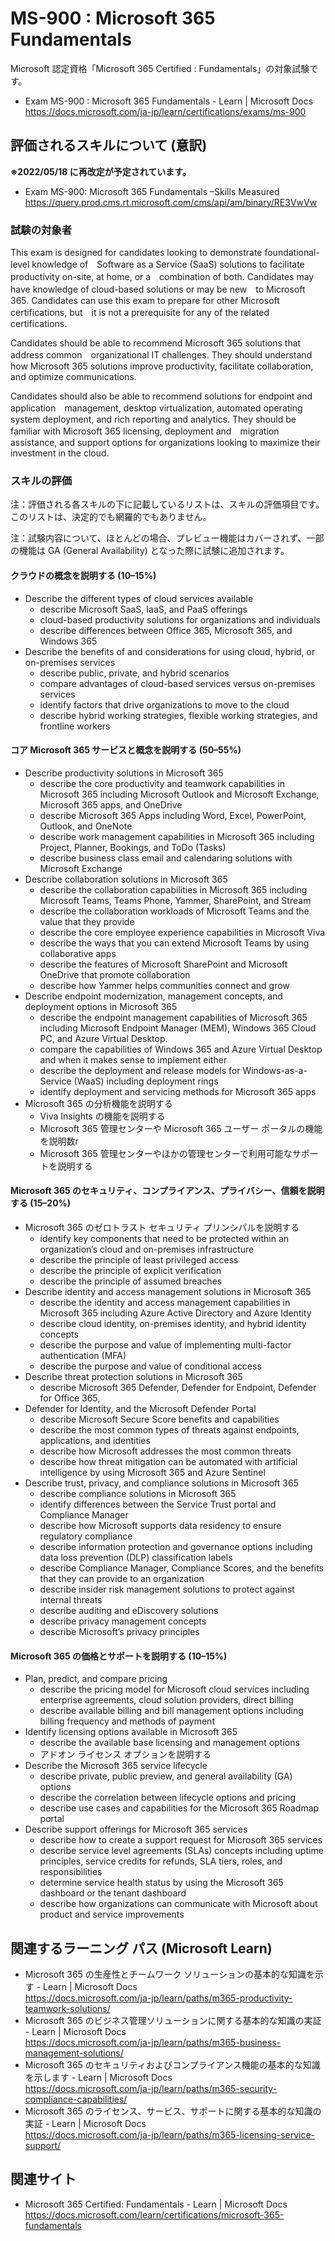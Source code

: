 # MS-900 : Microsoft 365 Fundamentals
Microsoft 認定資格「Microsoft 365 Certified : Fundamentals」の対象試験です。
- Exam MS-900 : Microsoft 365 Fundamentals - Learn | Microsoft Docs  
https://docs.microsoft.com/ja-jp/learn/certifications/exams/ms-900

## 評価されるスキルについて (意訳)
**※2022/05/18 に再改定が予定されています。**
- Exam MS-900: Microsoft 365 Fundamentals –Skills Measured  
https://query.prod.cms.rt.microsoft.com/cms/api/am/binary/RE3VwVw

### 試験の対象者
This exam is designed for candidates looking to demonstrate foundational-level knowledge of　Software as a Service (SaaS) solutions to facilitate productivity on-site, at home, or a　combination of both. Candidates may have knowledge of cloud-based solutions or may be new　to Microsoft 365. Candidates can use this exam to prepare for other Microsoft certifications, but　it is not a prerequisite for any of the related certifications.

Candidates should be able to recommend Microsoft 365 solutions that address common　organizational IT challenges. They should understand how Microsoft 365 solutions improve
productivity, facilitate collaboration, and optimize communications.

Candidates should also be able to recommend solutions for endpoint and application　management, desktop virtualization, automated operating system deployment, and rich
reporting and analytics. They should be familiar with Microsoft 365 licensing, deployment and　migration assistance, and support options for organizations looking to maximize their investment in the cloud.

### スキルの評価
注：評価される各スキルの下に記載しているリストは、スキルの評価項目です。このリストは、決定的でも網羅的でもありません。

注：試験内容について、ほとんどの場合、プレビュー機能はカバーされず、一部の機能は GA (General Availability) となった際に試験に追加されます。

#### クラウドの概念を説明する (10–15%)
- Describe the different types of cloud services available
  - describe Microsoft SaaS, IaaS, and PaaS offerings
  - cloud-based productivity solutions for organizations and individuals
  - describe differences between Office 365, Microsoft 365, and Windows 365
- Describe the benefits of and considerations for using cloud, hybrid, or on-premises services
  - describe public, private, and hybrid scenarios
  - compare advantages of cloud-based services versus on-premises services
  - identify factors that drive organizations to move to the cloud
  - describe hybrid working strategies, flexible working strategies, and frontline workers
#### コア Microsoft 365 サービスと概念を説明する (50–55%)
- Describe productivity solutions in Microsoft 365
  - describe the core productivity and teamwork capabilities in Microsoft 365 including Microsoft Outlook and Microsoft Exchange, Microsoft 365 apps, and OneDrive
  - describe Microsoft 365 Apps including Word, Excel, PowerPoint, Outlook, and OneNote
  - describe work management capabilities in Microsoft 365 including Project, Planner, Bookings, and ToDo (Tasks)
  - describe business class email and calendaring solutions with Microsoft Exchange
- Describe collaboration solutions in Microsoft 365
  - describe the collaboration capabilities in Microsoft 365 including Microsoft Teams, Teams Phone, Yammer, SharePoint, and Stream
  - describe the collaboration workloads of Microsoft Teams and the value that they provide
  - describe the core employee experience capabilities in Microsoft Viva
  - describe the ways that you can extend Microsoft Teams by using collaborative apps
  - describe the features of Microsoft SharePoint and Microsoft OneDrive that promote collaboration
  - describe how Yammer helps communities connect and grow
- Describe endpoint modernization, management concepts, and deployment options in Microsoft 365
  - describe the endpoint management capabilities of Microsoft 365 including Microsoft Endpoint Manager (MEM), Windows 365 Cloud PC, and Azure Virtual Desktop.
  - compare the capabilities of Windows 365 and Azure Virtual Desktop and when it makes sense to implement either
  - describe the deployment and release models for Windows-as-a-Service (WaaS) including deployment rings
  - identify deployment and servicing methods for Microsoft 365 apps
- Microsoft 365 の分析機能を説明する
  - Viva Insights の機能を説明する
  - Microsoft 365 管理センターや Microsoft 365 ユーザー ポータルの機能を説明数r
  - Microsoft 365 管理センターやほかの管理センターで利用可能なサポートを説明する
#### Microsoft 365 のセキュリティ、コンプライアンス、プライバシー、信頼を説明する (15–20%)
- Microsoft 365 のゼロトラスト セキュリティ プリンシパルを説明する
  - identify key components that need to be protected within an organization’s cloud and on-premises infrastructure
  - describe the principle of least privileged access
  - describe the principle of explicit verification
  - describe the principle of assumed breaches
- Describe identity and access management solutions in Microsoft 365
  - describe the identity and access management capabilities in Microsoft 365 including Azure Active Directory and Azure Identity
  - describe cloud identity, on-premises identity, and hybrid identity concepts
  - describe the purpose and value of implementing multi-factor authentication (MFA)
  - describe the purpose and value of conditional access
- Describe threat protection solutions in Microsoft 365
  - describe Microsoft 365 Defender, Defender for Endpoint, Defender for Office 365,
- Defender for Identity, and the Microsoft Defender Portal
  - describe Microsoft Secure Score benefits and capabilities
  - describe the most common types of threats against endpoints, applications, and identities
  - describe how Microsoft addresses the most common threats
  - describe how threat mitigation can be automated with artificial intelligence by using Microsoft 365 and Azure Sentinel
- Describe trust, privacy, and compliance solutions in Microsoft 365
  - describe compliance solutions in Microsoft 365
  - identify differences between the Service Trust portal and Compliance Manager
  - describe how Microsoft supports data residency to ensure regulatory compliance
  - describe information protection and governance options including data loss prevention (DLP) classification labels
  - describe Compliance Manager, Compliance Scores, and the benefits that they can provide to an organization
  - describe insider risk management solutions to protect against internal threats
  - describe auditing and eDiscovery solutions
  - describe privacy management concepts
  - describe Microsoft’s privacy principles
#### Microsoft 365 の価格とサポートを説明する (10–15%)
- Plan, predict, and compare pricing
  - describe the pricing model for Microsoft cloud services including enterprise agreements, cloud solution providers, direct billing
  - describe available billing and bill management options including billing frequency and methods of payment
- Identify licensing options available in Microsoft 365
  - describe the available base licensing and management options
  - アドオン ライセンス オプションを説明する
- Describe the Microsoft 365 service lifecycle
  - describe private, public preview, and general availability (GA) options
  - describe the correlation between lifecycle options and pricing
  - describe use cases and capabilities for the Microsoft 365 Roadmap portal
- Describe support offerings for Microsoft 365 services
  - describe how to create a support request for Microsoft 365 services
  - describe service level agreements (SLAs) concepts including uptime principles, service credits for refunds, SLA tiers, roles, and responsibilities
  - determine service health status by using the Microsoft 365 dashboard or the tenant dashboard
  - describe how organizations can communicate with Microsoft about product and service improvements

## 関連するラーニング パス (Microsoft Learn)
- Microsoft 365 の生産性とチームワーク ソリューションの基本的な知識を示す - Learn | Microsoft Docs  
https://docs.microsoft.com/ja-jp/learn/paths/m365-productivity-teamwork-solutions/
- Microsoft 365 のビジネス管理ソリューションに関する基本的な知識の実証 - Learn | Microsoft Docs  
https://docs.microsoft.com/ja-jp/learn/paths/m365-business-management-solutions/
- Microsoft 365 のセキュリティおよびコンプライアンス機能の基本的な知識を示します - Learn | Microsoft Docs  
https://docs.microsoft.com/ja-jp/learn/paths/m365-security-compliance-capabilities/
- Microsoft 365 のライセンス、サービス、サポートに関する基本的な知識の実証 - Learn | Microsoft Docs  
https://docs.microsoft.com/ja-jp/learn/paths/m365-licensing-service-support/

## 関連サイト
- Microsoft 365 Certified: Fundamentals - Learn | Microsoft Docs  
https://docs.microsoft.com/learn/certifications/microsoft-365-fundamentals